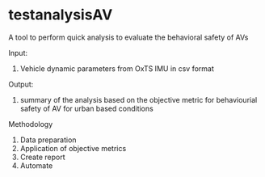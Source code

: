 # testanalysisAV
A tool to perform quick analysis to evaluate the behavioral safety of AVs


Input:

1) Vehicle dynamic parameters from OxTS IMU in csv format

Output:

1) summary of the analysis based on the objective metric for behaviourial safety of AV for urban based conditions

Methodology

1) Data preparation
2) Application of objective metrics 
3) Create report
4) Automate  
